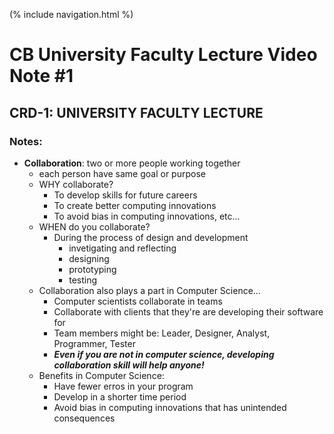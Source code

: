 (% include navigation.html %)
# CB University Faculty Lecture Video Note #1

## CRD-1: UNIVERSITY FACULTY LECTURE
### Notes:
* **Collaboration**: two or more people working together
  * each person have same goal or purpose
  * WHY collaborate?
    * To develop skills for future careers 
    * To create better computing innovations
    * To avoid bias in computing innovations, etc...
  * WHEN do you collaborate?
    * During the process of design and development
      * invetigating and reflecting
      * designing
      * prototyping
      * testing
  * Collaboration also plays a part in Computer Science...
    * Computer scientists collaborate in teams
    * Collaborate with clients that they're are developing their software for
    * Team members might be: Leader, Designer, Analyst, Programmer, Tester
    * ***Even if you are not in computer science, developing collaboration skill will help anyone!***
  * Benefits in Computer Science:
    * Have fewer erros in your program
    * Develop in a shorter time period
    * Avoid bias in computing innovations that has unintended consequences
